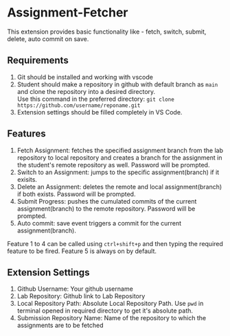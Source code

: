 # Assignment-Fetcher
This extension provides basic functionality like - fetch, switch, submit, delete, auto commit on save. 

## Requirements
1. Git should be installed and working with vscode
2. Student should make a repository in github with default branch as `main` and clone the repository into a desired directory.<br/>Use this command in the preferred directory: `git clone https://github.com/username/reponame.git`
3. Extension settings should be filled completely in VS Code.

## Features
1. Fetch Assignment: fetches the specified assignment branch from the lab repository to local repository and creates a branch for the assignment in the student's remote repository as well. Password will be prompted.
2. Switch to an Assignment: jumps to the specific assignment(branch) if it exisits.
3. Delete an Assignment: deletes the remote and local assignment(branch) if both exists. Password will be prompted.
4. Submit Progress: pushes the cumulated commits of the current assignment(branch) to the remote repository. Password will be prompted.
5. Auto commit: save event triggers a commit for the current assignment(branch). 

Feature 1 to 4 can be called using `ctrl+shift+p` and then typing the required feature to be fired. Feature 5 is always on by default.

## Extension Settings
1. Github Username: Your github username
2. Lab Repository: Github link to Lab Repository
3. Local Repository Path: Absolute Local Repository Path. Use `pwd` in terminal opened in required directory to get it's absolute path.
4. Submission Repository Name: Name of the repository to which the assignments are to be fetched
